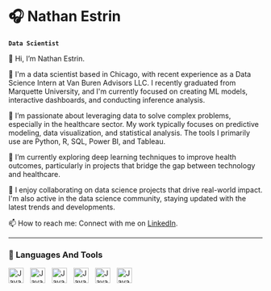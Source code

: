 # 🎧 Nathan Estrin

**`Data Scientist`**

👋 Hi, I’m Nathan Estrin.

💼 I'm a data scientist based in Chicago, with recent experience as a Data Science Intern at Van Buren Advisors LLC. I recently graduated from Marquette University, and I'm currently focused on creating ML models, interactive dashboards, and conducting inference analysis.

👀 I’m passionate about leveraging data to solve complex problems, especially in the healthcare sector. My work typically focuses on predictive modeling, data visualization, and statistical analysis. The tools I primarily use are Python, R, SQL, Power BI, and Tableau.

🌱 I’m currently exploring deep learning techniques to improve health outcomes, particularly in projects that bridge the gap between technology and healthcare.

💞️ I enjoy collaborating on data science projects that drive real-world impact. I'm also active in the data science community, staying updated with the latest trends and developments.

📫 How to reach me: Connect with me on [LinkedIn](https://www.linkedin.com/in/nathanestrin).

---

### 🧰 Languages And Tools
<img align="left" alt="Java" width="30px" style="padding-right:10px;" src="https://cdn.jsdelivr.net/gh/devicons/devicon@latest/icons/java/java-original.svg" />
<img align="left" alt="Java" width="30px" style="padding-right:10px;" src="https://cdn.jsdelivr.net/gh/devicons/devicon@latest/icons/python/python-original.svg" />
<img align="left" alt="Java" width="30px" style="padding-right:10px;" src="https://cdn.jsdelivr.net/gh/devicons/devicon@latest/icons/rstudio/rstudio-original.svg" />
<img align="left" alt="Java" width="30px" style="padding-right:10px;" src="https://cdn.jsdelivr.net/gh/devicons/devicon@latest/icons/jupyter/jupyter-original.svg" />
<img align="left" alt="Java" width="30px" style="padding-right:10px;" src="https://cdn.jsdelivr.net/gh/devicons/devicon@latest/icons/matlab/matlab-original.svg" />
<img align="left" alt="Java" width="30px" style="padding-right:10px;" src="https://cdn.jsdelivr.net/gh/devicons/devicon@latest/icons/azuresqldatabase/azuresqldatabase-original.svg" />
          
          
                                        

